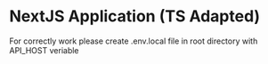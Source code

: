 # NextJS Application (TS Adapted)
For correctly work please create .env.local file in root directory with API_HOST veriable
